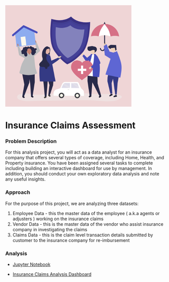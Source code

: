 <img src="Data/59883.jpg" width="400">

# Insurance Claims Assessment

### Problem Description

For this analysis project, you will act as a data analyst for an insurance company that offers several types of coverage, including Home, Health, and Property insurance. You have been assigned several tasks to complete including building an interactive dashboard for use by management. In addition, you should conduct your own exploratory data analysis and note any useful insights.

### Approach

For the purpose of this project, we are analyzing three datasets:

1. Employee Data - this the master data of the employee ( a.k.a agents or adjusters ) working on the insurance claims
2. Vendor Data - this is the master data of the vendor who assist insurance company in investigating the claims
3. Claims Data - this is the claim level transaction details submitted by customer to the insurance company for re-imbursement

### Analysis

- [Jupyter Notebook](https://nbviewer.org/gist/robyndwhite/4bfca51d1166f986fd9ff8692f334fea)

- [Insurance Claims Analysis Dashboard](https://public.tableau.com/app/profile/robyn.white/viz/InsuranceClaimsAnalysis_16927356741930/Summary)

